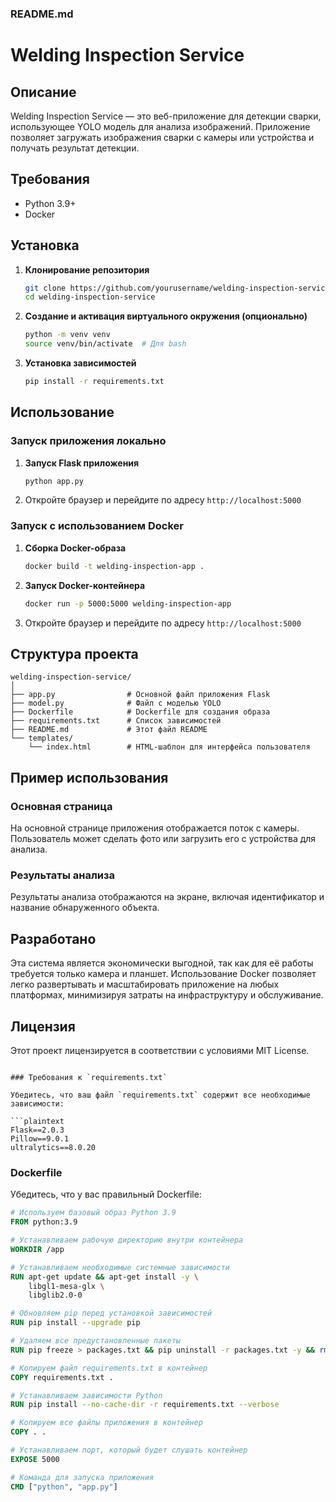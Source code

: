 ### README.md

# Welding Inspection Service

## Описание

Welding Inspection Service — это веб-приложение для детекции сварки, использующее YOLO модель для анализа изображений. Приложение позволяет загружать изображения сварки с камеры или устройства и получать результат детекции.

## Требования

- Python 3.9+
- Docker

## Установка

1. **Клонирование репозитория**

   ```bash
   git clone https://github.com/yourusername/welding-inspection-service.git
   cd welding-inspection-service
   ```

2. **Создание и активация виртуального окружения (опционально)**

   ```bash
   python -m venv venv
   source venv/bin/activate  # Для bash
   ```

3. **Установка зависимостей**

   ```bash
   pip install -r requirements.txt
   ```

## Использование

### Запуск приложения локально

1. **Запуск Flask приложения**

   ```bash
   python app.py
   ```

2. Откройте браузер и перейдите по адресу `http://localhost:5000`

### Запуск с использованием Docker

1. **Сборка Docker-образа**

   ```bash
   docker build -t welding-inspection-app .
   ```

2. **Запуск Docker-контейнера**

   ```bash
   docker run -p 5000:5000 welding-inspection-app
   ```

3. Откройте браузер и перейдите по адресу `http://localhost:5000`

## Структура проекта

```
welding-inspection-service/
│
├── app.py                # Основной файл приложения Flask
├── model.py              # Файл с моделью YOLO
├── Dockerfile            # Dockerfile для создания образа
├── requirements.txt      # Список зависимостей
├── README.md             # Этот файл README
└── templates/
    └── index.html        # HTML-шаблон для интерфейса пользователя
```

## Пример использования

### Основная страница

На основной странице приложения отображается поток с камеры. Пользователь может сделать фото или загрузить его с устройства для анализа.

### Результаты анализа

Результаты анализа отображаются на экране, включая идентификатор и название обнаруженного объекта.

## Разработано

Эта система является экономически выгодной, так как для её работы требуется только камера и планшет. Использование Docker позволяет легко развертывать и масштабировать приложение на любых платформах, минимизируя затраты на инфраструктуру и обслуживание.

## Лицензия

Этот проект лицензируется в соответствии с условиями MIT License.
```

### Требования к `requirements.txt`

Убедитесь, что ваш файл `requirements.txt` содержит все необходимые зависимости:

```plaintext
Flask==2.0.3
Pillow==9.0.1
ultralytics==8.0.20
```

### Dockerfile

Убедитесь, что у вас правильный Dockerfile:

```Dockerfile
# Используем базовый образ Python 3.9
FROM python:3.9

# Устанавливаем рабочую директорию внутри контейнера
WORKDIR /app

# Устанавливаем необходимые системные зависимости
RUN apt-get update && apt-get install -y \
    libgl1-mesa-glx \
    libglib2.0-0

# Обновляем pip перед установкой зависимостей
RUN pip install --upgrade pip

# Удаляем все предустановленные пакеты
RUN pip freeze > packages.txt && pip uninstall -r packages.txt -y && rm packages.txt

# Копируем файл requirements.txt в контейнер
COPY requirements.txt .

# Устанавливаем зависимости Python
RUN pip install --no-cache-dir -r requirements.txt --verbose

# Копируем все файлы приложения в контейнер
COPY . .

# Устанавливаем порт, который будет слушать контейнер
EXPOSE 5000

# Команда для запуска приложения
CMD ["python", "app.py"]
```
